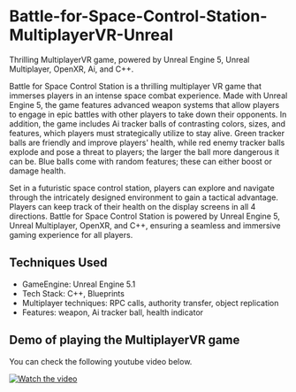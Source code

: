 # Battle-for-Space-Control-Station-MultiplayerVR-Unreal
Thrilling MultiplayerVR game, powered by Unreal Engine 5, Unreal Multiplayer, OpenXR, Ai, and C++.

Battle for Space Control Station is a thrilling multiplayer VR game that immerses players in an intense space combat experience. 
Made with Unreal Engine 5, the game features advanced weapon systems that allow players to engage in epic battles with other players to take down their opponents. 
In addition, the game includes Ai tracker balls of contrasting colors, sizes, and features, which players must strategically utilize to stay alive. 
Green tracker balls are friendly and improve players' health, while red enemy tracker balls explode and pose a threat to players; 
the larger the ball more dangerous it can be. Blue balls come with random features; these can either boost or damage health.

Set in a futuristic space control station, players can explore and navigate through the intricately designed environment to gain a tactical advantage. 
Players can keep track of their health on the display screens in all 4 directions. 
Battle for Space Control Station is powered by Unreal Engine 5, Unreal Multiplayer, OpenXR, and C++, ensuring a seamless and immersive gaming experience for all players.

## Techniques Used
* GameEngine: Unreal Engine 5.1
* Tech Stack: C++, Blueprints
* Multiplayer techniques: RPC calls, authority transfer, object replication
* Features: weapon, Ai tracker ball, health indicator 

## Demo of playing the MultiplayerVR game
You can check the following youtube video below.


[![Watch the video](https://yt-embed.live/embed?v=utY9Y-yABlo)](https://youtu.be/utY9Y-yABlo "Watch the video")

